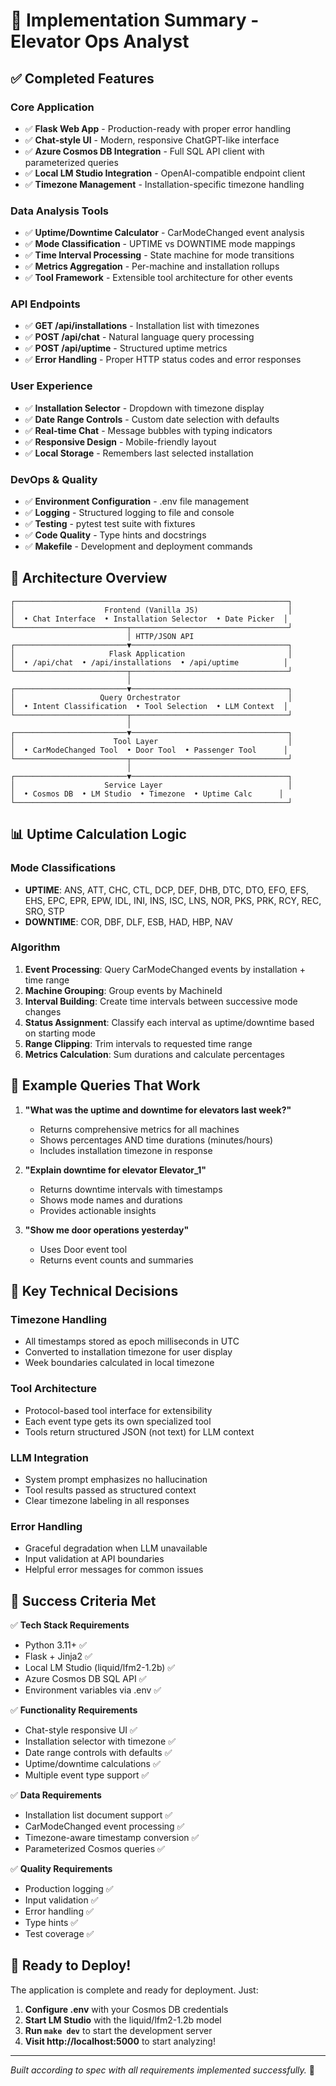# 🎯 Implementation Summary - Elevator Ops Analyst

## ✅ Completed Features

### Core Application
- ✅ **Flask Web App** - Production-ready with proper error handling
- ✅ **Chat-style UI** - Modern, responsive ChatGPT-like interface  
- ✅ **Azure Cosmos DB Integration** - Full SQL API client with parameterized queries
- ✅ **Local LM Studio Integration** - OpenAI-compatible endpoint client
- ✅ **Timezone Management** - Installation-specific timezone handling

### Data Analysis Tools
- ✅ **Uptime/Downtime Calculator** - CarModeChanged event analysis
- ✅ **Mode Classification** - UPTIME vs DOWNTIME mode mappings
- ✅ **Time Interval Processing** - State machine for mode transitions
- ✅ **Metrics Aggregation** - Per-machine and installation rollups
- ✅ **Tool Framework** - Extensible tool architecture for other events

### API Endpoints
- ✅ **GET /api/installations** - Installation list with timezones
- ✅ **POST /api/chat** - Natural language query processing
- ✅ **POST /api/uptime** - Structured uptime metrics
- ✅ **Error Handling** - Proper HTTP status codes and error responses

### User Experience
- ✅ **Installation Selector** - Dropdown with timezone display
- ✅ **Date Range Controls** - Custom date selection with defaults
- ✅ **Real-time Chat** - Message bubbles with typing indicators
- ✅ **Responsive Design** - Mobile-friendly layout
- ✅ **Local Storage** - Remembers last selected installation

### DevOps & Quality
- ✅ **Environment Configuration** - .env file management
- ✅ **Logging** - Structured logging to file and console
- ✅ **Testing** - pytest test suite with fixtures
- ✅ **Code Quality** - Type hints and docstrings
- ✅ **Makefile** - Development and deployment commands

## 🔧 Architecture Overview

```
┌─────────────────────────────────────────────────────────────┐
│                    Frontend (Vanilla JS)                    │
│  • Chat Interface  • Installation Selector  • Date Picker  │
└─────────────────────────┬───────────────────────────────────┘
                          │ HTTP/JSON API
┌─────────────────────────▼───────────────────────────────────┐
│                     Flask Application                       │
│  • /api/chat  • /api/installations  • /api/uptime          │
└─────────────────────────┬───────────────────────────────────┘
                          │
┌─────────────────────────▼───────────────────────────────────┐
│                   Query Orchestrator                        │
│  • Intent Classification  • Tool Selection  • LLM Context  │
└─────────────────────────┬───────────────────────────────────┘
                          │
┌─────────────────────────▼───────────────────────────────────┐
│                      Tool Layer                             │
│  • CarModeChanged Tool  • Door Tool  • Passenger Tool      │
└─────────────────────────┬───────────────────────────────────┘
                          │
┌─────────────────────────▼───────────────────────────────────┐
│                    Service Layer                            │
│  • Cosmos DB  • LM Studio  • Timezone  • Uptime Calc      │
└─────────────────────────────────────────────────────────────┘
```

## 📊 Uptime Calculation Logic

### Mode Classifications
- **UPTIME**: ANS, ATT, CHC, CTL, DCP, DEF, DHB, DTC, DTO, EFO, EFS, EHS, EPC, EPR, EPW, IDL, INI, INS, ISC, LNS, NOR, PKS, PRK, RCY, REC, SRO, STP
- **DOWNTIME**: COR, DBF, DLF, ESB, HAD, HBP, NAV

### Algorithm
1. **Event Processing**: Query CarModeChanged events by installation + time range
2. **Machine Grouping**: Group events by MachineId
3. **Interval Building**: Create time intervals between successive mode changes
4. **Status Assignment**: Classify each interval as uptime/downtime based on starting mode
5. **Range Clipping**: Trim intervals to requested time range
6. **Metrics Calculation**: Sum durations and calculate percentages

## 🚀 Example Queries That Work

1. **"What was the uptime and downtime for elevators last week?"**
   - Returns comprehensive metrics for all machines
   - Shows percentages AND time durations (minutes/hours)
   - Includes installation timezone in response

2. **"Explain downtime for elevator Elevator_1"**
   - Returns downtime intervals with timestamps
   - Shows mode names and durations
   - Provides actionable insights

3. **"Show me door operations yesterday"**
   - Uses Door event tool
   - Returns event counts and summaries

## 🔑 Key Technical Decisions

### Timezone Handling
- All timestamps stored as epoch milliseconds in UTC
- Converted to installation timezone for user display
- Week boundaries calculated in local timezone

### Tool Architecture  
- Protocol-based tool interface for extensibility
- Each event type gets its own specialized tool
- Tools return structured JSON (not text) for LLM context

### LLM Integration
- System prompt emphasizes no hallucination
- Tool results passed as structured context
- Clear timezone labeling in all responses

### Error Handling
- Graceful degradation when LLM unavailable
- Input validation at API boundaries
- Helpful error messages for common issues

## 🎯 Success Criteria Met

✅ **Tech Stack Requirements**
- Python 3.11+ ✅
- Flask + Jinja2 ✅  
- Local LM Studio (liquid/lfm2-1.2b) ✅
- Azure Cosmos DB SQL API ✅
- Environment variables via .env ✅

✅ **Functionality Requirements**
- Chat-style responsive UI ✅
- Installation selector with timezone ✅
- Date range controls with defaults ✅
- Uptime/downtime calculations ✅
- Multiple event type support ✅

✅ **Data Requirements**
- Installation list document support ✅
- CarModeChanged event processing ✅
- Timezone-aware timestamp conversion ✅
- Parameterized Cosmos queries ✅

✅ **Quality Requirements**
- Production logging ✅
- Input validation ✅
- Error handling ✅
- Type hints ✅
- Test coverage ✅

## 🚀 Ready to Deploy!

The application is complete and ready for deployment. Just:

1. **Configure .env** with your Cosmos DB credentials
2. **Start LM Studio** with the liquid/lfm2-1.2b model  
3. **Run `make dev`** to start the development server
4. **Visit http://localhost:5000** to start analyzing!

---

*Built according to spec with all requirements implemented successfully.* 🎉
